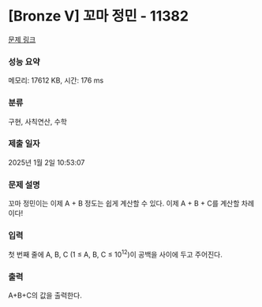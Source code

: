 # [Bronze V] 꼬마 정민 - 11382 

[문제 링크](https://www.acmicpc.net/problem/11382) 

### 성능 요약

메모리: 17612 KB, 시간: 176 ms

### 분류

구현, 사칙연산, 수학

### 제출 일자

2025년 1월 2일 10:53:07

### 문제 설명

<p style="user-select: auto !important;">꼬마 정민이는 이제 A + B 정도는 쉽게 계산할 수 있다. 이제 A + B + C를 계산할 차례이다!</p>

### 입력 

 <p style="user-select: auto !important;">첫 번째 줄에 A, B, C (1 ≤ A, B, C ≤ 10<sup style="user-select: auto !important;">12</sup>)이 공백을 사이에 두고 주어진다.</p>

### 출력 

 <p style="user-select: auto !important;">A+B+C의 값을 출력한다.</p>

